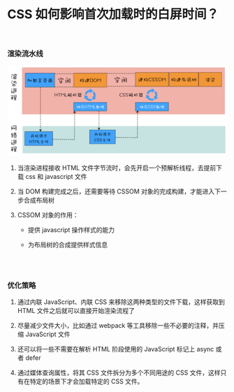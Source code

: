 # CSS 如何影响首次加载时的白屏时间？

</br>

### 渲染流水线

![image](./img/render.png)

1. 当渲染进程接收 HTML 文件字节流时，会先开启一个预解析线程，去提前下载 css 和 javascript 文件

2. 当 DOM 构建完成之后，还需要等待 CSSOM 对象的完成构建，才能进入下一步合成布局树

3. CSSOM 对象的作用：

    - 提供 javascript 操作样式的能力

    - 为布局树的合成提供样式信息

</br>
</br>

### 优化策略

1. 通过内联 JavaScript、内联 CSS 来移除这两种类型的文件下载，这样获取到 HTML 文件之后就可以直接开始渲染流程了

2. 尽量减少文件大小，比如通过 webpack 等工具移除一些不必要的注释，并压缩 JavaScript 文件

3. 还可以将一些不需要在解析 HTML 阶段使用的 JavaScript 标记上 async 或者 defer

4. 通过媒体查询属性，将其 CSS 文件拆分为多个不同用途的 CSS 文件，这样只有在特定的场景下才会加载特定的 CSS 文件。

</br>
</br>
